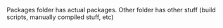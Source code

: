 Packages folder has actual packages. Other folder has other stuff (build scripts, manually compiled stuff, etc)
